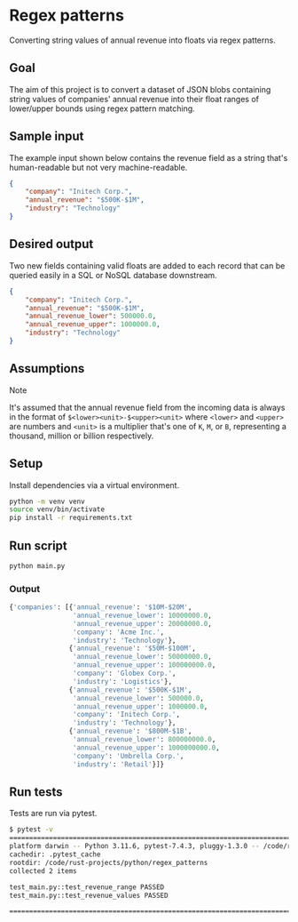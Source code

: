 # Regex patterns

Converting string values of annual revenue into floats via regex patterns.

## Goal

The aim of this project is to convert a dataset of JSON blobs containing string values of companies' annual revenue into their float ranges of lower/upper bounds using regex pattern matching.

## Sample input

The example input shown below contains the revenue field as a string that's human-readable but not very machine-readable.

```json
{
    "company": "Initech Corp.",
    "annual_revenue": "$500K-$1M",
    "industry": "Technology"
}
```

## Desired output

Two new fields containing valid floats are added to each record that can be queried easily in a SQL or NoSQL database downstream.

```json
{
    "company": "Initech Corp.",
    "annual_revenue": "$500K-$1M",
    "annual_revenue_lower": 500000.0,
    "annual_revenue_upper": 1000000.0,
    "industry": "Technology"
}
```

## Assumptions

> [!NOTE]
> It's assumed that the annual revenue field from the incoming data is always in the format of `$<lower><unit>-$<upper><unit>` where `<lower>` and `<upper>` are numbers and `<unit>` is a multiplier that's one of `K`, `M`, or `B`, representing a thousand, million or billion respectively.

## Setup

Install dependencies via a virtual environment.

```bash
python -m venv venv
source venv/bin/activate
pip install -r requirements.txt
```

## Run script

```bash
python main.py
```

### Output

```python
{'companies': [{'annual_revenue': '$10M-$20M',
                'annual_revenue_lower': 10000000.0,
                'annual_revenue_upper': 20000000.0,
                'company': 'Acme Inc.',
                'industry': 'Technology'},
               {'annual_revenue': '$50M-$100M',
                'annual_revenue_lower': 50000000.0,
                'annual_revenue_upper': 100000000.0,
                'company': 'Globex Corp.',
                'industry': 'Logistics'},
               {'annual_revenue': '$500K-$1M',
                'annual_revenue_lower': 500000.0,
                'annual_revenue_upper': 1000000.0,
                'company': 'Initech Corp.',
                'industry': 'Technology'},
               {'annual_revenue': '$800M-$1B',
                'annual_revenue_lower': 800000000.0,
                'annual_revenue_upper': 1000000000.0,
                'company': 'Umbrella Corp.',
                'industry': 'Retail'}]}
```

## Run tests

Tests are run via pytest.

```bash
$ pytest -v
===================================================================================================== test session starts ======================================================================================================
platform darwin -- Python 3.11.6, pytest-7.4.3, pluggy-1.3.0 -- /code/rust-projects/python/regex_patterns/.venv/bin/python3.11
cachedir: .pytest_cache
rootdir: /code/rust-projects/python/regex_patterns
collected 2 items                                                                                                                                                                                                              

test_main.py::test_revenue_range PASSED                                                                                                                                                                                  [ 50%]
test_main.py::test_revenue_values PASSED                                                                                                                                                                                 [100%]

====================================================================================================== 2 passed in 0.01s =======================================================================================================
```
